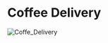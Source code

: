 # Coffee Delivery
![Coffe_Delivery](https://user-images.githubusercontent.com/65079043/185160684-80d62b10-8994-4fe5-8f81-d273c2e99bf7.png)
